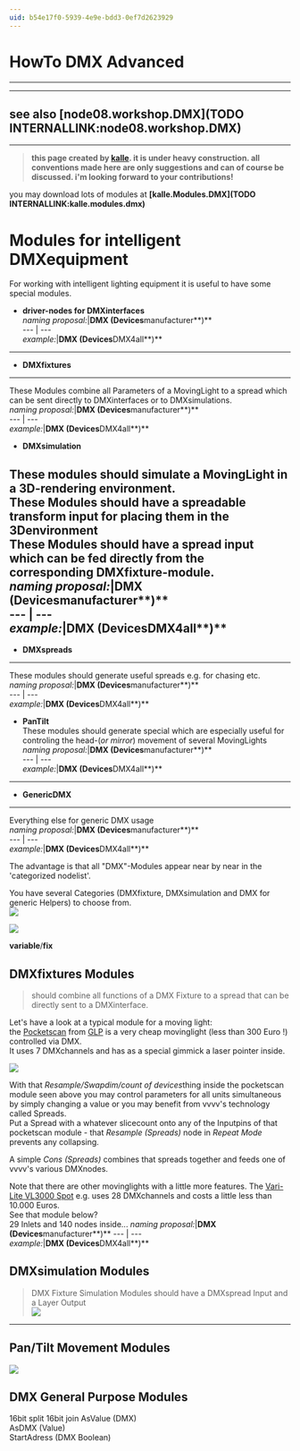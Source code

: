 ```yaml
---
uid: b54e17f0-5939-4e9e-bdd3-0ef7d2623929
---
```


# HowTo DMX Advanced
---  
---  
see also **[node08.workshop.DMX](TODO INTERNALLINK:node08.workshop.DMX)**  
---  
---  
>**this page created by <span class="user"><a href="https://vvvv.org/users/kalle" class="extURL" target="_blank">kalle</a></span>. it is under heavy construction. all conventions made here are only suggestions and can of course be discussed. i'm looking forward to your contributions!**  

you may download lots of modules at **[kalle.Modules.DMX](TODO INTERNALLINK:kalle.modules.dmx)**  



#  Modules for intelligent DMXequipment
For working with intelligent lighting equipment it is useful to have some special modules.  

* **driver-nodes for DMXinterfaces**  
*naming proposal:*|**DMX (Devices**manufacturer**)**  
--- | ---  
*example:*|**DMX (Devices**DMX4all**)**  
---  
* **DMXfixtures**  
---  
These Modules combine all Parameters of a MovingLight to a spread which can be sent directly to DMXinterfaces or to DMXsimulations.  
*naming proposal:*|**DMX (Devices**manufacturer**)**  
--- | ---  
*example:*|**DMX (Devices**DMX4all**)**  

* **DMXsimulation**  

These modules should simulate a MovingLight in a 3D-rendering environment.  
These Modules should have a spreadable transform input for placing them in the 3Denvironment  
These Modules should have a spread input which can be fed directly from the corresponding **DMXfixture**-module.   
*naming proposal:*|**DMX (Devices**manufacturer**)**  
--- | ---  
*example:*|**DMX (Devices**DMX4all**)**  
---  
* **DMXspreads**  
---  
These modules should generate useful spreads e.g. for chasing etc.  
*naming proposal:*|**DMX (Devices**manufacturer**)**  
--- | ---  
*example:*|**DMX (Devices**DMX4all**)**  

* **PanTilt**  
These modules should generate special which are especially useful for controling the head-(*or mirror*) movement of several MovingLights  
*naming proposal:*|**DMX (Devices**manufacturer**)**  
--- | ---  
*example:*|**DMX (Devices**DMX4all**)**  
---  
* **GenericDMX**  
---  
Everything else for generic DMX usage  
*naming proposal:*|**DMX (Devices**manufacturer**)**  
--- | ---  
*example:*|**DMX (Devices**DMX4all**)**  

The advantage is that all "DMX"-Modules appear near by near in the 'categorized nodelist'.   

You have several Categories (DMXfixture, DMXsimulation and DMX for generic Helpers) to choose from.  
![](~/img/dmxfixtures.jpg "")  

![](~/img/dmxtutorial.jpg "")  

**variable**/**fix**  







##  DMXfixtures Modules
>should combine all functions of a DMX Fixture to a spread that can be directly sent to a DMXinterface.  

Let's have a look at a typical module for a moving light:  
the <a href="http://www.glp.de/de/Produkte/Spiegelbewegte_Lichtsysteme/pocket-scan.html" class="extURL" target="_blank">Pocketscan</a> from <a href="http://www.glp.de" class="extURL" target="_blank">GLP</a> is a very cheap movinglight (less than 300 Euro !) controlled via DMX.  
It uses 7 DMXchannels and has as a special gimmick a laser pointer inside.  

![](~/img/glppocketscandmxdevices_2007.01.1816.10.59.jpg "")  

With that *Resample/Swapdim/count of devices*thing inside the pocketscan module seen above you may control parameters for all units simultaneous by simply changing a value or you may benefit from vvvv's technology called Spreads.  
Put a Spread with a whatever slicecount onto any of the Inputpins of that pocketscan module - that *Resample (Spreads)* node in *Repeat Mode* prevents any collapsing.  

A simple *Cons (Spreads)* combines that spreads together and feeds one of vvvv's various DMXnodes.  

Note that there are other movinglights with a little more features. The <a href="http://www.vari-lite.com/index.php?submenu=3000Spot&src=gendocs&link=Prod_3000S_Intro&category=Main" class="extURL" target="_blank">Vari-Lite VL3000 Spot</a> e.g. uses 28 DMXchannels and costs a little less than 10.000 Euros.   
See that module below?   
29 Inlets and 140 nodes inside...
 *naming proposal:*|**DMX (Devices**manufacturer**)**
--- | ---  
*example:*|**DMX (Devices**DMX4all**)**  

## DMXsimulation Modules
>DMX Fixture Simulation Modules should have a DMXspread Input and a Layer Output  
![](~/img/mac300sim.jpg "")  

---  




##  Pan/Tilt Movement Modules
![](~/img/circshaper.jpg "")  

##  DMX General Purpose Modules
16bit split
16bit join
AsValue (DMX)  
AsDMX (Value)  
StartAdress (DMX Boolean)  
